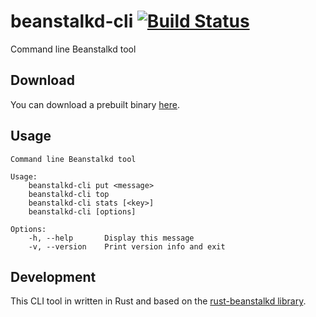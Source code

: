 # beanstalkd-cli [![Build Status](https://travis-ci.org/schickling/beanstalkd-cli.svg?branch=master)](https://travis-ci.org/schickling/beanstalkd-cli)
Command line Beanstalkd tool

## Download

You can download a prebuilt binary [here](https://github.com/schickling/beanstalkd-cli/releases).

## Usage
```
Command line Beanstalkd tool

Usage:
    beanstalkd-cli put <message>
    beanstalkd-cli top
    beanstalkd-cli stats [<key>]
    beanstalkd-cli [options]

Options:
    -h, --help       Display this message
    -v, --version    Print version info and exit
```

## Development

This CLI tool in written in Rust and based on the [rust-beanstalkd library](https://github.com/schickling/rust-beanstalkd).
